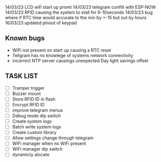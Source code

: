 14/03/23 LCD wifi start up promt
14/03/23 telegram conflit with ESP-NOW
14/03/23 RFID causing the system to stall for 6-10seconds
14/03/23 bug where if RTC time would accurate to the min by +-15 but out by hours 
16/03/23 updated pinout of keypad


## Known bugs
- WiFi not present on start up causing a RTC reset
- Teligram has no knowlege of systems network connectivity
- incorrect NTP server causings unexpected Day light savings offset
## TASK LIST
- [ ] Tramper trigger
- [ ] Buzzer mount
- [ ] Store RFID ID in flash 
- [ ] Encrypt RFID ID
- [ ] improve telegram menus
- [ ] Debug mode dip switch
- [ ] Create system logs
- [ ] Batch write system logs
- [ ] Create custom library
- [ ] Allow settings change through telegram
- [ ] WiFi manager when no WiFi present
- [ ] WiFi manager dip switch
- [ ] dynamicly alocate
